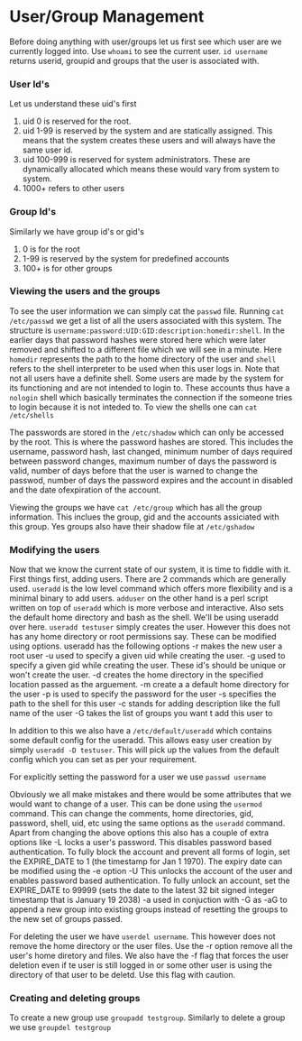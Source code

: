 # User/Group Management

Before doing anything with user/groups let us first see which user are we currently logged into. Use `whoami` to see the current user.
`id username` returns userid, groupid and groups that the user is associated with.

### User Id's
Let us understand these uid's first
1. uid 0 is reserved for the root.
2. uid 1-99 is reserved by the system and are statically assigned. This means that the system creates these users and will always have the same user id.
3. uid 100-999 is reserved for system administrators. These are dynamically allocated which means these would vary from system to system.
4. 1000+ refers to other users

### Group Id's
Similarly we have group id's or gid's
1. 0 is for the root
2. 1-99 is reserved by the system for predefined accounts
3. 100+ is for other groups

### Viewing the users and the groups
To see the user information we can simply cat the `passwd` file.
Running `cat /etc/passwd` we get a list of all the users associated with this system. The structure is `username:password:UID:GID:description:homedir:shell`.
In the earlier days that password hashes were stored here which were later removed and shifted to a different file which we will see in a minute. 
Here `homedir` represents the path to the home directory of the user and `shell` refers to the shell interpreter to be used when this user logs in. Note that not all users have a definite shell. Some users are made by the system for its functioning and are not intended to login to. These accounts thus have a `nologin` shell which basically terminates the connection if the someone tries to login because it is not inteded to.
To view the shells one can `cat /etc/shells`

The passwords are stored in the `/etc/shadow` which can only be accessed by the root. This is where the password hashes are stored. This includes the username, password hash, last changed, minimum number of days required between password changes, maximum number of days the password is valid, number of days before that the user is warned to change the passwod, number of days the password expires and the account in disabled and the date ofexpiration of the account.

Viewing the groups we have `cat /etc/group` which has all the group information. This inclues the group, gid and the accounts assiciated with this group. Yes groups also have their shadow file at `/etc/gshadow`

### Modifying the users
Now that we know the current state of our system, it is time to fiddle with it. First things first, adding users. There are 2 commands which are generally used. `useradd` is the low level command which offers more flexibility and is a minimal binary to add users. `adduser` on the other hand is a perl script written on top of `useradd` which is more verbose and interactive. Also sets the default home directory and bash as the shell.
We'll be using useradd over here. `useradd testuser` simply creates the user. However this does not has any home directory or root permissions say. These can be modified using options. useradd has the following options
-r makes the new user a root user
-u used to specify a given uid while creating the user.
-g used to specify a given gid while creating the user.
These id's should be unique or won't create the user.
-d creates the home directory in the specified location passed as the arguement.
-m create a a default home directory for the user
-p is used to specify the password for the user
-s specifies the path to the shell for this user
-c stands for adding description like the full name of the user
-G takes the list of groups you want t add this user to

In addition to this we also have a `/etc/default/useradd` which contains some default config for the useradd. This allows easy user creation by simply `useradd -D testuser`. This will pick up the values from the default config which you can set as per your requirement.

For explicitly setting the password for a user we use `passwd username`

Obviously we all make mistakes and there would be some attributes that we would want to change of a user. This can be done using the `usermod` command. This can change the comments, home directories, gid, password, shell, uid, etc using the same options as the `useradd` command.
Apart from changing the above options this also has a couple of extra options like
-L locks a user's password. This disables password based authentication. To fully block the account and prevent all forms of login, set the EXPIRE_DATE to 1 (the timestamp for Jan 1 1970). The expiry date can be modified using the -e option
-U This unlocks the account of the user and enables password based authentication. To fully unlock an account, set the EXPIRE_DATE to 99999 (sets the date to the latest 32 bit signed integer timestamp that is January 19 2038)
-a used in conjuction with -G as -aG to append a new group into existing groups instead of resetting the groups to the new set of groups passed.

For deleting the user we have `userdel username`. This however does not remove the home directory or the user files. Use the -r option remove all the user's home diretory and files. We also have the -f flag that forces the user deletion even if te user is still logged in or some other user is using the directory of that user to be deletd. Use this flag with caution.

### Creating and deleting groups
To create a new group use `groupadd testgroup`. Similarly to delete a group we use `groupdel testgroup`

